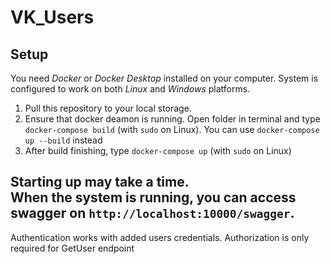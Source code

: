 # VK_Users

## Setup

You need _Docker_ or _Docker Desktop_ installed on your computer.
System is configured to work on both _Linux_ and _Windows_ platforms.

1. Pull this repository to your local storage.
2. Ensure that docker deamon is running. Open folder in terminal and type `docker-compose build` (with `sudo` on Linux).
   You can use `docker-compose up --build` instead
4. After build finishing, type `docker-compose up` (with `sudo` on Linux)

Starting up may take a time.  
When the system is running, you can access swagger on `http://localhost:10000/swagger`.
---
Authentication works with added users credentials. Authorization is only required for GetUser endpoint
